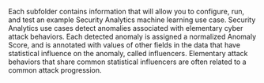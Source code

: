 Each subfolder contains information that will allow you to configure, run, and test an example Security Analytics machine learning use case. Security Analytics use cases detect anomalies associated with elementary cyber attack behaviors. Each detected anomaly is assigned a normalized Anomaly Score, and is annotated with values of other fields in the data that have statistical influence on the anomaly, called influencers. Elementary attack behaviors that share common statistical influencers are often related to a common attack progression.
